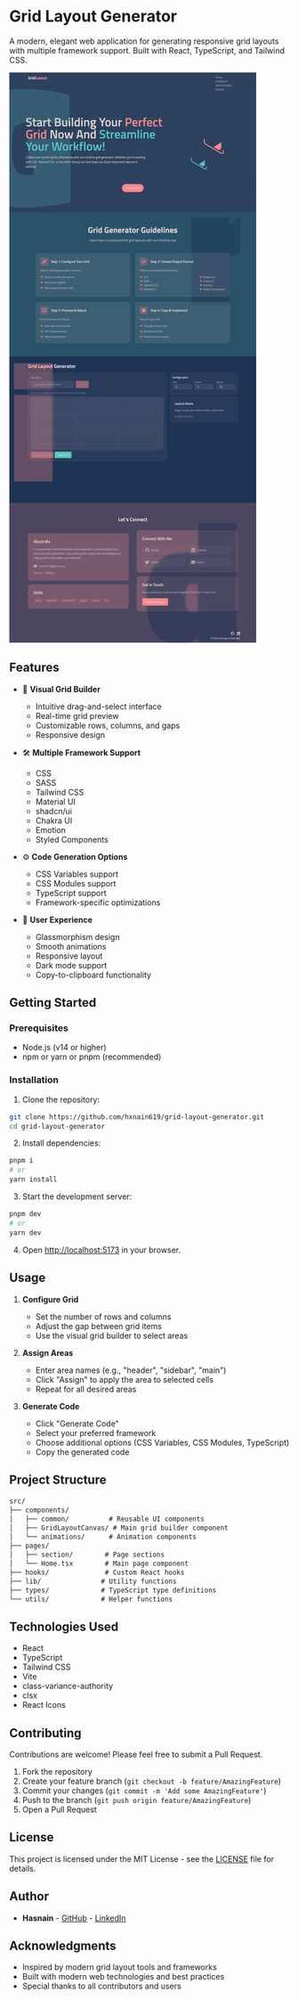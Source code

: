 # Grid Layout Generator

A modern, elegant web application for generating responsive grid layouts with multiple framework support. Built with React, TypeScript, and Tailwind CSS.

![Grid Layout Generator](public/preview.png)

## Features

- 🎨 **Visual Grid Builder**

  - Intuitive drag-and-select interface
  - Real-time grid preview
  - Customizable rows, columns, and gaps
  - Responsive design

- 🛠️ **Multiple Framework Support**

  - CSS
  - SASS
  - Tailwind CSS
  - Material UI
  - shadcn/ui
  - Chakra UI
  - Emotion
  - Styled Components

- ⚙️ **Code Generation Options**

  - CSS Variables support
  - CSS Modules support
  - TypeScript support
  - Framework-specific optimizations

- 🎯 **User Experience**
  - Glassmorphism design
  - Smooth animations
  - Responsive layout
  - Dark mode support
  - Copy-to-clipboard functionality

## Getting Started

### Prerequisites

- Node.js (v14 or higher)
- npm or yarn or pnpm (recommended)

### Installation

1. Clone the repository:

```bash
git clone https://github.com/hxnain619/grid-layout-generator.git
cd grid-layout-generator
```

2. Install dependencies:

```bash
pnpm i
# or
yarn install
```

3. Start the development server:

```bash
pnpm dev
# or
yarn dev
```

4. Open [http://localhost:5173](http://localhost:5173) in your browser.

## Usage

1. **Configure Grid**

   - Set the number of rows and columns
   - Adjust the gap between grid items
   - Use the visual grid builder to select areas

2. **Assign Areas**

   - Enter area names (e.g., "header", "sidebar", "main")
   - Click "Assign" to apply the area to selected cells
   - Repeat for all desired areas

3. **Generate Code**
   - Click "Generate Code"
   - Select your preferred framework
   - Choose additional options (CSS Variables, CSS Modules, TypeScript)
   - Copy the generated code

## Project Structure

```
src/
├── components/
│   ├── common/          # Reusable UI components
│   ├── GridLayoutCanvas/ # Main grid builder component
│   └── animations/      # Animation components
├── pages/
│   ├── section/        # Page sections
│   └── Home.tsx        # Main page component
├── hooks/              # Custom React hooks
├── lib/               # Utility functions
├── types/             # TypeScript type definitions
└── utils/             # Helper functions
```

## Technologies Used

- React
- TypeScript
- Tailwind CSS
- Vite
- class-variance-authority
- clsx
- React Icons

## Contributing

Contributions are welcome! Please feel free to submit a Pull Request.

1. Fork the repository
2. Create your feature branch (`git checkout -b feature/AmazingFeature`)
3. Commit your changes (`git commit -m 'Add some AmazingFeature'`)
4. Push to the branch (`git push origin feature/AmazingFeature`)
5. Open a Pull Request

## License

This project is licensed under the MIT License - see the [LICENSE](LICENSE) file for details.

## Author

- **Hasnain** - [GitHub](https://github.com/hxnain619) - [LinkedIn](https://linkedin.com/in/hxnain619)

## Acknowledgments

- Inspired by modern grid layout tools and frameworks
- Built with modern web technologies and best practices
- Special thanks to all contributors and users
